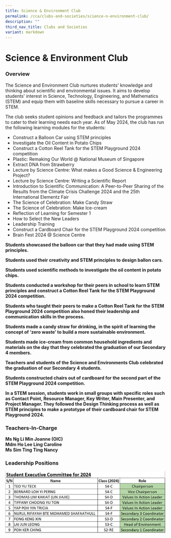 ```yaml
---
title: Science & Environment Club
permalink: /cca/clubs-and-societies/science-n-environment-club/
description: ""
third_nav_title: Clubs and Societies
variant: markdown
---
```

Science &amp; Environment Club
==========================


### Overview

The Science and Environment Club nurtures students' knowledge and thinking about scientific and environmental issues. It aims to develop students' interest in Science, Technology, Engineering, and Mathematics (STEM) and equip them with baseline skills necessary to pursue a career in STEM. 

The club seeks student opinions and feedback and tailors the programmes to cater to their learning needs each year. As of May 2024, the club has run the following learning modules for the students:

* Construct a Balloon Car using STEM principles
* Investigate the Oil Content in Potato Chips
* Construct a Cotton Reel Tank for the STEM Playground 2024 competition
* Plastic: Remaking Our World @ National Museum of Singapore
* Extract DNA from Strawberry
* Lecture by Science Centre: What makes a Good Science &amp; Engineering Project?
* Lecture by Science Centre: Writing a Scientific Report
* Introduction to Scientific Communication: A Peer-to-Peer Sharing of the Results from the Climate Crisis Challenge 2024 and the 25th International Elementz Fair
* The Science of Celebration: Make Candy Straw
* The Science of Celebration: Make Ice-cream
* Reflection of Learning for Semester 1
* How to Select the New Leaders
* Leadership Training
* Construct a Cardboard Chair for the STEM Playground 2024 competition
* Brain Fest 2024 @ Science Centre


<b>Students showcased the balloon car that they had made using STEM principles.</b>

 
<b>Students used their creativity and STEM principles to design ballon cars.</b>

 
<b>Students used scientific methods to investigate the oil content in potato chips.</b>

 
<b>Students conducted a workshop for their peers in school to learn STEM principles and construct a Cotton Reel Tank for the STEM Playground 2024 competition.</b>

 
<b>Students who taught their peers to make a Cotton Reel Tank for the STEM Playground 2024 competition also honed their leadership and communication skills in the process.</b>

 
<b>Students made a candy straw for drinking, in the spirit of learning the concept of ‘zero waste’ to build a more sustainable environment.</b>

 
<b>Students made ice-cream from common household ingredients and materials on the day that they celebrated the graduation of our Secondary 4 members.</b>

 
<b>Teachers and students of the Science and Environments Club celebrated the graduation of our Secondary 4 students.

 
<b>Students constructed chairs out of cardboard for the second part of the STEM Playground 2024 competition.</b>

 
<b>In a STEM session, students work in small groups with specific roles such as Contact Point, Resource Manager, Key Writer, Main Presenter, and Project Manager. They followed the Design Thinking process as well as STEM principles to make a prototype of their cardboard chair for STEM Playground 2024.</b>




### Teachers-In-Charge
Ms Ng Li Min Joanne (OIC) <br>
Mdm Ho Lee Ling Caroline <br>
Ms Sim Ting Ting Nancy

### Leadership Positions
![](/images/CCA/Clubs%20and%20Societies/SnE2024.JPG)</b>